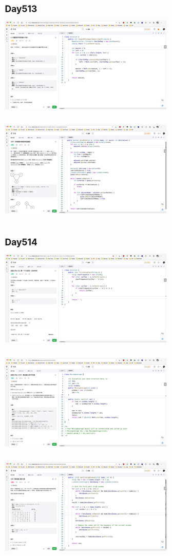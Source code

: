 # Day513

![day513-01](assets/day513-01.png)

&nbsp;

![day513-02](assets/day513-02.png)

&nbsp;

# Day514

![day514-01](assets/day514-01.png)

&nbsp;

![day514-02](assets/day514-02.png)

&nbsp;

![day514-03](assets/day514-03.png)